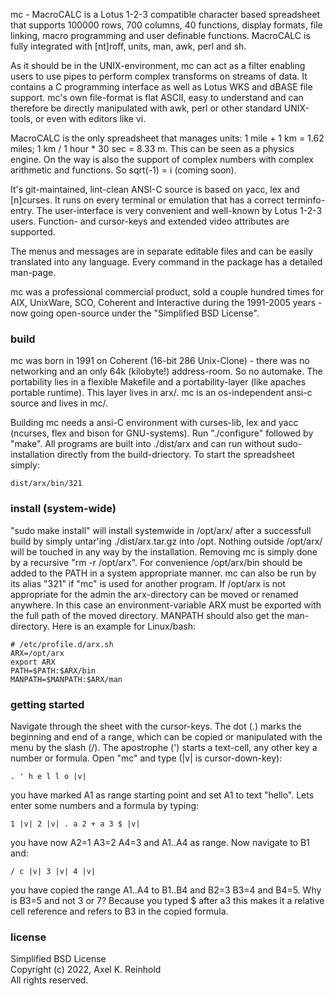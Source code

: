 mc - MacroCALC is a Lotus 1-2-3 compatible character based spreadsheet that
supports 100000 rows, 700 columns, 40 functions, display formats, file
linking, macro programming and user definable functions. MacroCALC is fully
integrated with [nt]roff, units, man, awk, perl and sh.

As it should be in the UNIX-environment, mc can act as a filter enabling users
to use pipes to perform complex transforms on streams of data. It contains a
C programming interface as well as Lotus WKS and dBASE file support. mc's own
file-format is flat ASCII, easy to understand and can therefore be directly
manipulated with awk, perl or other standard UNIX-tools, or even with editors
like vi.

MacroCALC is the only spreadsheet that manages units: 1 mile + 1 km = 1.62 miles;
1 km / 1 hour * 30 sec = 8.33 m. This can be seen as a physics engine.
On the way is also the support of complex numbers with complex arithmetic
and functions. So sqrt(-1) = i (coming soon).

It's git-maintained, lint-clean ANSI-C source is based on yacc, lex and
[n]curses. It runs on every terminal or emulation that has a correct
terminfo-entry. The user-interface is very convenient and well-known by Lotus
1-2-3 users. Function- and cursor-keys and extended video attributes are
supported.

The menus and messages are in separate editable files and can be easily
translated into any language. Every command in the package has a detailed
man-page.

mc was a professional commercial product, sold a couple hundred times for AIX,
UnixWare, SCO, Coherent and Interactive during the 1991-2005 years - now going
open-source under the "Simplified BSD License".

### build

mc was born in 1991 on Coherent (16-bit 286 Unix-Clone) - there was no
networking and an only 64k (kilobyte!) address-room. So no automake. The
portability lies in a flexible Makefile and a portability-layer (like apaches
portable runtime). This layer lives in arx/. mc is an os-independent ansi-c
source and lives in mc/.

Building mc needs a ansi-C environment with curses-lib, lex and yacc (ncurses,
flex and bison for GNU-systems). Run "./configure" followed by "make". All
programs are built into ./dist/arx and can run without sudo-installation
directly from the build-driectory. To start the spreadsheet simply:

    dist/arx/bin/321

### install (system-wide)

"sudo make install" will install systemwide in /opt/arx/ after a successfull
build by simply untar'ing ./dist/arx.tar.gz into /opt. Nothing outside
/opt/arx/ will be touched in any way by the installation. Removing mc is
simply done by a recursive "rm -r /opt/arx". For convenience /opt/arx/bin
should be added to the PATH in a system appropriate manner. mc can also be
run by its alias "321" if "mc" is used for another program. If /opt/arx is
not appropriate for the admin the arx-directory can be moved or renamed
anywhere. In this case an environment-variable ARX must be exported with
the full path of the moved directory. MANPATH should also get the
man-directory. Here is an example for Linux/bash:

    # /etc/profile.d/arx.sh
    ARX=/opt/arx
    export ARX
    PATH=$PATH:$ARX/bin
    MANPATH=$MANPATH:$ARX/man

### getting started

Navigate through the sheet with the cursor-keys. The dot (.) marks the
beginning and end of a range, which can be copied or manipulated with the
menu by the slash (/). The apostrophe (') starts a text-cell, any other
key a number or formula. Open "mc" and type (|v| is cursor-down-key):

    . ' h e l l o |v|  

you have marked A1 as range starting point and set A1 to text "hello".
Lets enter some numbers and a formula by typing:

    1 |v| 2 |v| . a 2 + a 3 $ |v|  

you have now A2=1 A3=2 A4=3 and A1..A4 as range. Now navigate to B1 and:

    / c |v| 3 |v| 4 |v|  

you have copied the range A1..A4 to B1..B4 and B2=3 B3=4 and B4=5.
Why is B3=5 and not 3 or 7? Because you typed $ after a3 this makes it
a relative cell reference and refers to B3 in the copied formula.

### license

Simplified BSD License  
Copyright (c) 2022, Axel K. Reinhold  
All rights reserved.  
